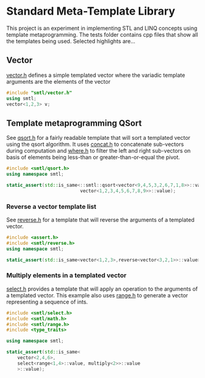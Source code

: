 # Standard Meta-Template Library

This project is an experiment in implementing STL and LINQ concepts using
template metaprogramming.  The tests folder contains cpp files that show all the templates being used. Selected
highlights are...

## Vector

[vector.h](include/smtl/vector.h) defines a simple templated vector where the variadic template arguments are
the elements of the vector
```c++
#include "smtl/vector.h"
using smtl;
vector<1,2,3> v;
```

## Template metaprogramming QSort

See [qsort.h](include/smtl/qsort.h) for a fairly readable template that will sort a templated vector using
the qsort algorithm.  It uses [concat.h](include/smtl/concat.h) to concatenate sub-vectors during computation 
and [where.h](include/smtl/where.h) to filter the left and right sub-vectors on basis of elements being
less-than or greater-than-or-equal the pivot.
```c++
#include <smtl/qsort.h>
using namespace smtl;

static_assert(std::is_same<::smtl::qsort<vector<9,4,5,3,2,6,7,1,8>>::value, 
                           vector<1,2,3,4,5,6,7,8,9>>::value);
```

### Reverse a vector template list

See [reverse.h](include/smtl/reverse.h) for a template that will reverse the arguments of
a templated vector.
```c++
#include <assert.h>
#include <smtl/reverse.h>
using namespace smtl;

static_assert(std::is_same<vector<1,2,3>,reverse<vector<3,2,1>>::value>::value);
```


### Multiply elements in a templated vector

[select.h](include/smtl/select.h) provides a template that will apply an operation to the 
arguments of a templated vector.  This example also uses [range.h](include/smtl/range.h) to generate
a vector representing a sequence of ints.
```c++
#include <smtl/select.h>
#include <smtl/math.h>
#include <smtl/range.h>
#include <type_traits>

using namespace smtl;

static_assert(std::is_same<
    vector<2,4,6>,
    select<range<1,4>::value, multiply<2>>::value
    >::value);
```

